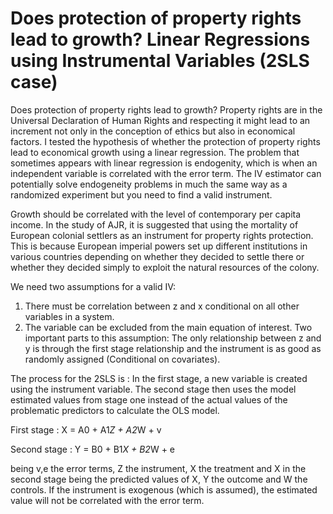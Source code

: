 # Does protection of property rights lead to growth? Linear Regressions using Instrumental Variables (2SLS case)

Does protection of property rights lead to growth?
Property rights are in the Universal Declaration of Human Rights and respecting it might lead to an increment not only in the conception of ethics but also in economical factors. I tested the hypothesis of whether the protection of property rights lead to economical growth using a linear regression. The problem that sometimes appears with linear regression is endogenity, which is when an independent variable is correlated with the error term. The IV estimator can potentially solve endogeneity problems in much the same way as a randomized experiment but you need to find a valid instrument.

Growth should be correlated with the level of contemporary per capita income. In the study of AJR, it is suggested that using the mortality of European colonial settlers as an instrument for property rights protection. This is because European imperial powers set up different institutions in various countries depending on whether they decided to settle there or whether they decided simply to exploit the natural resources of the colony.

We need two assumptions for a valid IV:
1) There must be correlation between z and x conditional on all other variables in a system.
2) The variable can be excluded from the main equation of interest. Two important parts to this assumption:
The only relationship between z and y is through the first stage relationship and the instrument is as good as randomly assigned (Conditional on covariates).

The process for the 2SLS is : 
In the first stage, a new variable is created using the instrument variable.
The second stage then uses the model estimated values from stage one instead of the actual values of the problematic predictors to calculate the OLS model.

First stage  : X = A0 + A1*Z + A2*W + v

Second stage : Y = B0 + B1*X + B2*W + e

being v,e the error terms, Z the instrument, X the treatment and X in the second stage being the predicted values of X, Y the outcome and W the controls.
If the instrument is exogenous (which is assumed), the estimated value will not be correlated with the error term.

